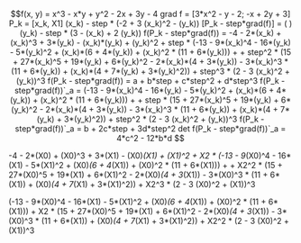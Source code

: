 ```math
f(x, y) = x^3 - x*y + y^2 - 2x + 3y - 4

grad f = [3*x^2 - y - 2; -x + 2y + 3]

P_k = [x_k, X1]
                        (x_k) - step * (-2 + 3 (x_k)^2  - (y_k))
[P_k - step*grad(f)] = (                                    )
                          (y_k) - step * (3 - (x_k) + 2 (y_k))
f(P_k - step*grad(f)) = 
    -4 - 2*(x_k) + (x_k)^3  + 3*(y_k) - (x_k)*(y_k) + (y_k)^2
 +  step * (-13 - 9*(x_k)^4  - 16*(y_k) - 5*(y_k)^2  + (x_k)*(6 + 4*(y_k)) + (x_k)^2 * (11 + 6*(y_k))) + 
 +  step^2 * (15 + 27*(x_k)^5  + 19*(y_k) + 6*(y_k)^2  - 2*(x_k)*(4 + 3*(y_k)) - 3*(x_k)^3 * (11 + 6*(y_k)) + (x_k)*(4 + 7*(y_k) + 3*(y_k)^2))
 +  step^3 * (2 - 3 (x_k)^2  + (y_k))^3

f(P_k - step*grad(f)) = a + b*step + c*step^2 + d*step^3

f(P_k - step*grad(f))`_a = 
    (-13 - 9*(x_k)^4  - 16*(y_k) - 5*(y_k)^2  + (x_k)*(6 + 4*(y_k)) + (x_k)^2 * (11 + 6*(y_k))) + 
 +  step * (15 + 27*(x_k)^5  + 19*(y_k) + 6*(y_k)^2  - 2*(x_k)*(4 + 3*(y_k)) - 3*(x_k)^3 * (11 + 6*(y_k)) + (x_k)*(4 + 7*(y_k) + 3*(y_k)^2))
 +  step^2 * (2 - 3 (x_k)^2  + (y_k))^3


f(P_k - step*grad(f))`_a = b + 2c*step + 3d*step^2

det f(P_k - step*grad(f))`_a = 4*c^2 - 12*b*d

```


-4 - 2*(X0) + (X0)^3  + 3*(X1) - (X0)*(X1) + (X1)^2 +  X2 * (-13 - 9*(X0)^4  - 16*(X1) - 5*(X1)^2  + (X0)*(6 + 4*(X1)) + (X0)^2 * (11 + 6*(X1))) +  +  X2^2 * (15 + 27*(X0)^5  + 19*(X1) + 6*(X1)^2  - 2*(X0)*(4 + 3*(X1)) - 3*(X0)^3 * (11 + 6*(X1)) + (X0)*(4 + 7*(X1) + 3*(X1)^2)) +  X2^3 * (2 - 3 (X0)^2  + (X1))^3

(-13 - 9*(X0)^4  - 16*(X1) - 5*(X1)^2  + (X0)*(6 + 4*(X1)) + (X0)^2 * (11 + 6*(X1))) +  X2 * (15 + 27*(X0)^5  + 19*(X1) + 6*(X1)^2  - 2*(X0)*(4 + 3*(X1)) - 3*(X0)^3 * (11 + 6*(X1)) + (X0)*(4 + 7*(X1) + 3*(X1)^2)) +  X2^2 * (2 - 3 (X0)^2  + (X1))^3